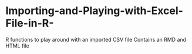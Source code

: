 # Importing-and-Playing-with-Excel-File-in-R-
R functions to play around with an imported CSV file
Contains an RMD and HTML file

